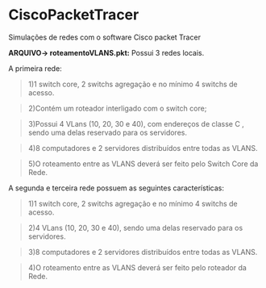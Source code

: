 # CiscoPacketTracer
Simulações de redes com o software Cisco packet Tracer

**ARQUIVO-> roteamentoVLANS.pkt:** Possui 3 redes locais.

A primeira rede: 
>1)1 switch core, 2 switchs agregação e  no mínimo 4 switchs de acesso.

>2)Contém um roteador interligado com o switch core;

>3)Possui 4 VLans (10, 20, 30 e 40), com endereços de classe C , sendo uma delas reservado para os servidores.

>4)8 computadores e 2 servidores distribuídos entre todas as VLANS.

>5)O roteamento entre as VLANS deverá ser feito pelo Switch Core da Rede. 


A segunda e terceira rede possuem as seguintes características:

>1)1 switch core, 2 switchs agregação e  no mínimo 4 switchs de acesso.

>2)4 VLans (10, 20, 30 e 40), sendo uma delas reservado para os servidores.

>3)8 computadores e 2 servidores distribuídos entre todas as VLANS.

>4)O roteamento entre as VLANS deverá ser feito pelo roteador da Rede.




